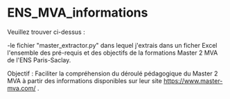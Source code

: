 # ENS_MVA_informations

Veuillez trouver ci-dessus :

-le fichier "master_extractor.py" dans lequel j'extrais dans un ficher Excel l'ensemble des pré-requis et des objectifs de la formations Master 2 MVA de l'ENS Paris-Saclay.

Objectif : Faciliter la compréhension du déroulé pédagogique du Master 2 MVA à partir des informations disponibles sur leur site https://www.master-mva.com/ .

